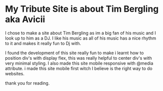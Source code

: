# My Tribute Site is about Tim Bergling aka Avicii

I chose to make a site about Tim Bergling as im a big fan of his music and I look up to him as a DJ.
I like his music as all of his music has a nice rhythm to it and makes it really fun to Dj with.

I found the development of this site really fun to make i learnt how to position div's with display flex,
this was really helpful to center div's with very minimal styling. I also made this site mobile responsive with @media attribute.
i made this site mobile first witch I believe is the right way to do websites.


thank you for reading.

